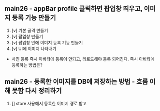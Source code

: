 ## main26 - appBar profile 클릭하면 팝업창 띄우고, 이미지 등록 기능 만들기
1. [v] 기본 골격 만들기
2. [v] 팝업창 만들기
3. [v] 팝업창 안에 이미지 등록 기능 만들기
4. [v] UI에 이미지 나타내기
* 사진 등록 즉시 아바타에 등록이 안되고, 리로드해야 등록 되어진다. 즉시 아바타에 등록하는 방법은?

## main26 - 등록한 이미지를 DB에 저장하는 방법 - 흐름 이해 못함 다시 정리하기
1. [] store 사용해서 등록한 이미지 경로 받고